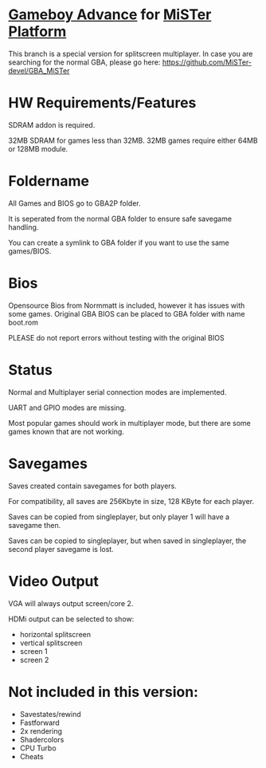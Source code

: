 # [Gameboy Advance](https://en.wikipedia.org/wiki/Game_Boy_Advance) for [MiSTer Platform](https://github.com/MiSTer-devel/Main_MiSTer/wiki)

This branch is a special version for splitscreen multiplayer.
In case you are searching for the normal GBA, please go here:
https://github.com/MiSTer-devel/GBA_MiSTer

# HW Requirements/Features
SDRAM addon is required.

32MB SDRAM for games less than 32MB. 32MB games require either 64MB or 128MB module.

# Foldername
All Games and BIOS go to GBA2P folder. 

It is seperated from the normal GBA folder to ensure safe savegame handling.

You can create a symlink to GBA folder if you want to use the same games/BIOS.

# Bios
Opensource Bios from Normmatt is included, however it has issues with some games.
Original GBA BIOS can be placed to GBA folder with name boot.rom

PLEASE do not report errors without testing with the original BIOS

# Status
Normal and Multiplayer serial connection modes are implemented. 

UART and GPIO modes are missing.

Most popular games should work in multiplayer mode, but there are some games known that are not working.

# Savegames
Saves created contain savegames for both players. 

For compatibility, all saves are 256Kbyte in size, 128 KByte for each player.

Saves can be copied from singleplayer, but only player 1 will have a savegame then.

Saves can be copied to singleplayer, but when saved in singleplayer, the second player savegame is lost.

# Video Output
VGA will always output screen/core 2.

HDMi output can be selected to show:
- horizontal splitscreen
- vertical splitscreen
- screen 1
- screen 2

# Not included in this version:
- Savestates/rewind
- Fastforward
- 2x rendering
- Shadercolors
- CPU Turbo
- Cheats
